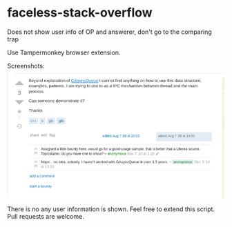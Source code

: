 # faceless-stack-overflow
Does not show user info of OP and answerer, don't go to the comparing trap

Use Tampermonkey browser extension.

Screenshots:
![alt text](screenshots/1.png)

There is no any user information is shown. Feel free to extend this script. Pull requests are welcome.
